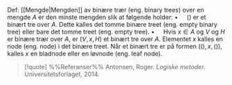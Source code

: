 Def:
[[Mengde|Mengden]] av binære trær (eng. binary trees) over en mengde $A$ er den minste mengden slik at følgende holder:
$\bullet\quad$ () er et binært tre over $A$. Dette kalles det tomme binære treet (eng. empty binary tree) eller bare det tomme treet (eng. empty tree).
$\bullet\quad$ Hvis $x\in A$ og $V$ og $H$ er binære trær over $A$, er $(V,x, H)$ et binært tre over $A$. Elementet $x$ kalles en node (eng. node) i det binære treet. Når et binært tre er på formen $((),x,())$, kalles $x$ en bladnode eller en løvnode (eng. leaf node).

> [!quote] %%Referanser%%
Antonsen, Roger. *Logiske metoder*. Universitetsforlaget, 2014.